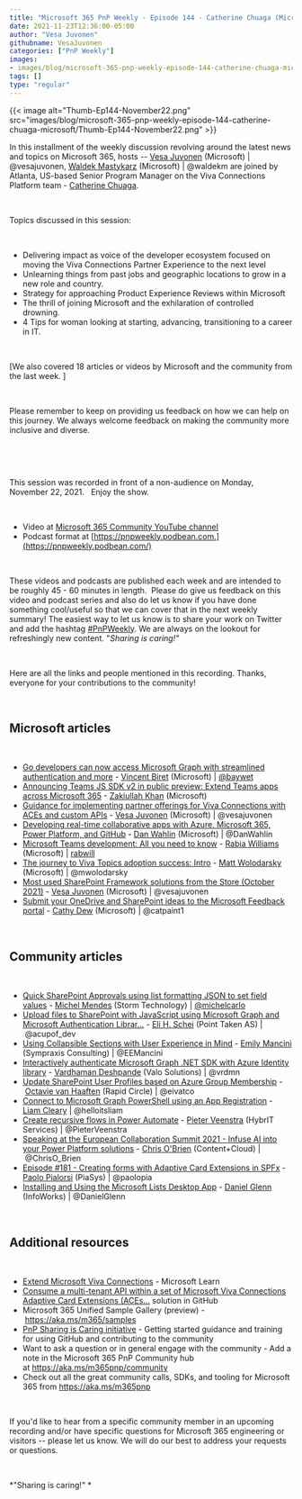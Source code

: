 ```yaml
---
title: "Microsoft 365 PnP Weekly - Episode 144 - Catherine Chuaga (Microsoft)"
date: 2021-11-23T12:36:00-05:00
author: "Vesa Juvonen"
githubname: VesaJuvonen
categories: ["PnP Weekly"]
images:
- images/blog/microsoft-365-pnp-weekly-episode-144-catherine-chuaga-microsoft/Thumb-Ep144-November22.png
tags: []
type: "regular"
---
```

{{< image alt="Thumb-Ep144-November22.png" src="images/blog/microsoft-365-pnp-weekly-episode-144-catherine-chuaga-microsoft/Thumb-Ep144-November22.png" >}}

In this installment of the weekly discussion revolving around the latest
news and topics on Microsoft 365, hosts -- [Vesa
Juvonen](http://twitter.com/vesajuvonen) (Microsoft) |
\@vesajuvonen, [Waldek
Mastykarz](http://twitter.com/waldekm) (Microsoft) | \@waldekm are
joined by Atlanta, US-based Senior Program Manager on the Viva
Connections Platform team - [Catherine
Chuaga](https://www.linkedin.com/in/wanjiru-chuaga/). 

 

Topics discussed in this session:

 

-   Delivering impact as voice of the developer ecosystem focused on
    moving the Viva Connections Partner Experience to the next level
-   Unlearning things from past jobs and geographic locations to grow in
    a new role and country. 
-   Strategy for approaching Product Experience Reviews within Microsoft
-   The thrill of joining Microsoft and the exhilaration of controlled
    drowning.
-   4 Tips for woman looking at starting, advancing, transitioning to a
    career in IT.

 

[We also covered 18 articles or videos by Microsoft and the community
from the last week. ]

 

Please remember to keep on providing us feedback on how we can help on
this journey. We always welcome feedback on making the community more
inclusive and diverse.

 



 

This session was recorded in front of a non-audience on Monday, November
22, 2021.   Enjoy the show. 

 


-   Video at [Microsoft 365 Community YouTube
    channel](https://aka.ms/m365pnp-videos)
-   Podcast format
    at [https://pnpweekly.podbean.com.](https://pnpweekly.podbean.com/)

 

These videos and podcasts are published each week and are intended to be
roughly 45 - 60 minutes in length.  Please do give us feedback on this
video and podcast series and also do let us know if you have done
something cool/useful so that we can cover that in the next weekly
summary! The easiest way to let us know is to share your work on Twitter
and add the
hashtag [#PnPWeekly](https://twitter.com/search?q=%23pnpweekly). We are
always on the lookout for refreshingly new content. "*Sharing is
caring!"* 

 

Here are all the links and people mentioned in this recording. Thanks,
everyone for your contributions to the community!

 

## Microsoft articles


 

-   [Go developers can now access Microsoft Graph with streamlined
    authentication and
    more](https://devblogs.microsoft.com/microsoft365dev/go-developers-can-now-access-microsoft-graph-with-streamlined-authentication-and-more/)
    - [Vincent Biret](https://twitter.com/baywet) (Microsoft)
    | [\@baywet](https://techcommunity.microsoft.com/t5/user/viewprofilepage/user-id/1028300)
-   [Announcing Teams JS SDK v2 in public preview: Extend Teams apps
    across Microsoft
    365](https://devblogs.microsoft.com/microsoft365dev/announcing-teams-js-sdk-v2-in-public-preview-extend-teams-apps-across-microsoft-365/)
    - [Zakiullah Khan](https://www.linkedin.com/in/simplyzaki/)
    (Microsoft)
-   [Guidance for implementing partner offerings for Viva Connections
    with ACEs and custom
    APIs](https://devblogs.microsoft.com/microsoft365dev/guidance-on-implementing-partner-offerings-for-viva-connections-with-aces-and-custom-apis/) -
    [Vesa Juvonen](https://twitter.com/vesajuvonen) (Microsoft)
    | \@vesajuvonen
-   [Developing real-time collaborative apps with Azure, Microsoft 365,
    Power Platform, and
    GitHub](https://devblogs.microsoft.com/microsoft365dev/developing-real-time-collaborative-apps-with-azure-microsoft-365-power-platform-and-github-2/) -
    [Dan Wahlin](https://twitter.com/DanWahlin) (Microsoft)
    | \@DanWahlin
-   [Microsoft Teams development: All you need to
    know](https://devblogs.microsoft.com/microsoft365dev/microsoft-teams-development-all-you-need-to-know/) -
    [Rabia Williams](https://twitter.com/williamsrabia) (Microsoft)
    | [rabwill](https://github.com/rabwill)
-   [The journey to Viva Topics adoption success:
    Intro](https://techcommunity.microsoft.com/t5/microsoft-viva-blog/the-journey-to-viva-topics-adoption-success-intro/ba-p/2976552)
    - [Matt Wolodarsky](https://twitter.com/mwolodarsky) (Microsoft)
    | \@mwolodarsky
-   [Most used SharePoint Framework solutions from the Store (October
    2021)](https://techcommunity.microsoft.com/t5/microsoft-sharepoint-blog/most-used-sharepoint-framework-solutions-from-the-store-october/ba-p/2955473) -
    [Vesa Juvonen](https://twitter.com/vesajuvonen) (Microsoft) |
    \@vesajuvonen
-   [Submit your OneDrive and SharePoint ideas to the Microsoft Feedback
    portal](https://techcommunity.microsoft.com/t5/microsoft-sharepoint-blog/submit-your-onedrive-and-sharepoint-ideas-to-the-microsoft/ba-p/2982918) -
    [Cathy Dew](https://twitter.com/catpaint1) (Microsoft) |
    \@catpaint1

 

## Community articles


 

-   [Quick SharePoint Approvals using list formatting JSON to set field
    values](https://michelcarlo.com/2021/11/19/quick-sharepoint-approvals-using-list-formatting-to-set-field-values/)
    - [Michel Mendes](https://twitter.com/michelcarlo) (Storm
    Technology)
    | [\@michelcarlo](https://techcommunity.microsoft.com/t5/user/viewprofilepage/user-id/65753)
-   [Upload files to SharePoint with JavaScript using Microsoft Graph
    and Microsoft Authentication
    Librar\...](https://elischei.com/upload-files-to-sharepoint-with-javascript-using-microsoft-graph/)
    - [Eli H. Schei](https://twitter.com/acupof_dev) (Point Taken AS)
    | \@acupof_dev
-   [Using Collapsible Sections with User Experience in
    Mind](https://emilymancini.com/2021/11/17/using-collapsible-sections-with-user-experience-in-mind/) -
    [Emily Mancini](https://twitter.com/EEMancini) (Sympraxis
    Consulting) | \@EEMancini
-   [Interactively authenticate Microsoft Graph .NET SDK with Azure
    Identity
    library](https://www.vrdmn.com/2021/11/interactively-authenticate-microsoft.html)
    - [Vardhaman Deshpande](https://twitter.com/vrdmn) (Valo Solutions)
    | \@vrdmn
-   [Update SharePoint User Profiles based on Azure Group
    Membership](http://blog.octavie.nl/index.php/2021/11/15/update-sharepoint-user-profiles-based-on-azure-group-membership?utm_source=rss&utm_medium=rss&utm_campaign=update-sharepoint-user-profiles-based-on-azure-group-membership)
    - [Octavie van Haaften](https://twitter.com/eivatco) (Rapid Circle)
    | \@eivatco
-   [Connect to Microsoft Graph PowerShell using an App
    Registration](https://helloitsliam.com/2021/11/18/connect-to-microsoft-graph-powershell-using-an-app-registration/) -
    [Liam Cleary](https://twitter.com/helloitsliam) | \@helloitsliam
-   [Create recursive flows in Power
    Automate](https://sharepains.com/2021/11/17/create-recursive-flows-in-power-automate/) -
    [Pieter Veenstra](https://twitter.com/PieterVeenstra) (HybrIT
    Services) | \@PieterVeenstra
-   [Speaking at the European Collaboration Summit 2021 - Infuse AI into
    your Power Platform
    solutions](https://www.sharepointnutsandbolts.com/2021/11/ECS2021.html) -
    [Chris O'Brien](http://twitter.com/ChrisO_Brien) (Content+Cloud)
    | \@ChrisO_Brien
-   [Episode #181 - Creating forms with Adaptive Card Extensions in
    SPFx](https://www.youtube.com/watch?v=FOZMgicX_Jo) - [Paolo
    Pialorsi](https://twitter.com/PaoloPia) (PiaSys) | \@paolopia
-   [Installing and Using the Microsoft Lists Desktop
    App](https://regarding365.com/installing-and-using-the-microsoft-lists-desktop-app-feb786a74e4)
    - [Daniel Glenn](https://twitter.com/DanielGlenn) (InfoWorks)
    | \@DanielGlenn

 

## Additional resources


 

-   [Extend Microsoft Viva
    Connections](https://docs.microsoft.com/learn/paths/m365-extend-viva-connections/?WT.mc_id=m365-47395-cxa) -
    Microsoft Learn
-   [Consume a multi-tenant API within a set of Microsoft Viva
    Connections Adaptive Card Extensions
    (ACEs\...](https://github.com/pnp/spfx-reference-scenarios/tree/main/samples/ace-pnp-contoso-orders)
    solution in GitHub
-   Microsoft 365 Unified Sample Gallery (preview)
    - <https://aka.ms/m365/samples> 
-   [PnP Sharing is Caring
    initiative](https://aka.ms/sharing-is-caring) - Getting started
    guidance and training for using GitHub and contributing to the
    community
-   Want to ask a question or in general engage with the community - Add
    a note in the Microsoft 365 PnP Community hub
    at <https://aka.ms/m365pnp/community>
-   Check out all the great community calls, SDKs, and tooling for
    Microsoft 365 from <https://aka.ms/m365pnp>

 

If you'd like to hear from a specific community member in an upcoming
recording and/or have specific questions for Microsoft 365 engineering
or visitors -- please let us know. We will do our best to address your
requests or questions.

 

*"Sharing is caring!" *
